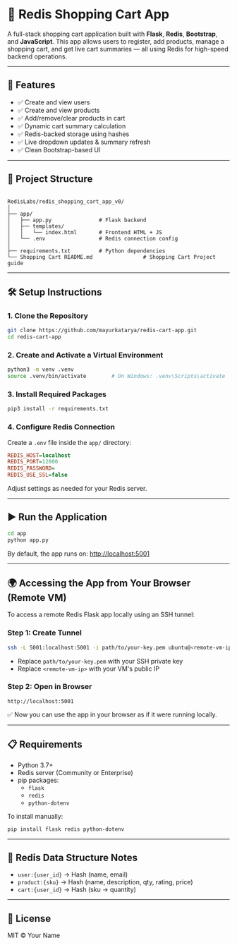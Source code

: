 
# 🛒 Redis Shopping Cart App

A full-stack shopping cart application built with **Flask**, **Redis**, **Bootstrap**, and **JavaScript**. This app allows users to register, add products, manage a shopping cart, and get live cart summaries — all using Redis for high-speed backend operations.

---

## 🚀 Features

- ✅ Create and view users  
- ✅ Create and view products  
- ✅ Add/remove/clear products in cart  
- ✅ Dynamic cart summary calculation  
- ✅ Redis-backed storage using hashes  
- ✅ Live dropdown updates & summary refresh  
- ✅ Clean Bootstrap-based UI

---

## 📁 Project Structure

```

RedisLabs/redis_shopping_cart_app_v0/
│
├── app/
│   ├── app.py               # Flask backend
│   ├── templates/
│   │   └── index.html       # Frontend HTML + JS
│   └── .env                 # Redis connection config
│
├── requirements.txt         # Python dependencies
└── Shopping Cart README.md                # Shopping Cart Project guide  
```

---

## 🛠️ Setup Instructions

### 1. Clone the Repository

```bash
git clone https://github.com/mayurkatarya/redis-cart-app.git
cd redis-cart-app
```

### 2. Create and Activate a Virtual Environment

```bash
python3 -m venv .venv
source .venv/bin/activate        # On Windows: .venv\Scripts\activate
```

### 3. Install Required Packages

```bash
pip3 install -r requirements.txt
```

### 4. Configure Redis Connection

Create a `.env` file inside the `app/` directory:

```ini
REDIS_HOST=localhost
REDIS_PORT=12000
REDIS_PASSWORD=
REDIS_USE_SSL=false
```

Adjust settings as needed for your Redis server.

---

## ▶️ Run the Application

```bash
cd app
python app.py
```

By default, the app runs on: [http://localhost:5001](http://localhost:5001)

---

## 🌍 Accessing the App from Your Browser (Remote VM)

To access a remote Redis Flask app locally using an SSH tunnel:

### Step 1: Create Tunnel

```bash
ssh -L 5001:localhost:5001 -i path/to/your-key.pem ubuntu@<remote-vm-ip>
```

- Replace `path/to/your-key.pem` with your SSH private key  
- Replace `<remote-vm-ip>` with your VM's public IP

### Step 2: Open in Browser

```
http://localhost:5001
```

✅ Now you can use the app in your browser as if it were running locally.

---

## 📋 Requirements

- Python 3.7+
- Redis server (Community or Enterprise)
- pip packages:
  - `flask`
  - `redis`
  - `python-dotenv`

To install manually:

```bash
pip install flask redis python-dotenv
```

---

## 🧠 Redis Data Structure Notes

- `user:{user_id}` → Hash (name, email)  
- `product:{sku}` → Hash (name, description, qty, rating, price)  
- `cart:{user_id}` → Hash (sku → quantity)

---

## 📄 License

MIT © Your Name
